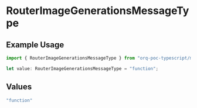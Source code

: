 # RouterImageGenerationsMessageType

## Example Usage

```typescript
import { RouterImageGenerationsMessageType } from "orq-poc-typescript/models/operations";

let value: RouterImageGenerationsMessageType = "function";
```

## Values

```typescript
"function"
```